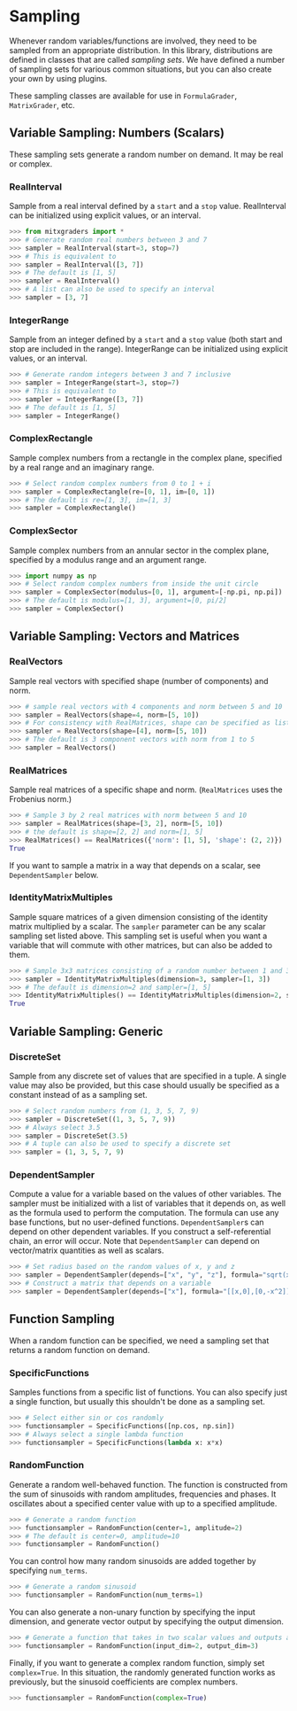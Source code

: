 # Sampling

Whenever random variables/functions are involved, they need to be sampled from an appropriate distribution. In this library, distributions are defined in classes that are called _sampling sets_. We have defined a number of sampling sets for various common situations, but you can also create your own by using plugins.

These sampling classes are available for use in `FormulaGrader`, `MatrixGrader`, etc.

## Variable Sampling: Numbers (Scalars)

These sampling sets generate a random number on demand. It may be real or complex.


### RealInterval

Sample from a real interval defined by a `start` and a `stop` value. RealInterval can be initialized using explicit values, or an interval.

```python
>>> from mitxgraders import *
>>> # Generate random real numbers between 3 and 7
>>> sampler = RealInterval(start=3, stop=7)
>>> # This is equivalent to
>>> sampler = RealInterval([3, 7])
>>> # The default is [1, 5]
>>> sampler = RealInterval()
>>> # A list can also be used to specify an interval
>>> sampler = [3, 7]

```

### IntegerRange

Sample from an integer defined by a `start` and a `stop` value (both start and stop are included in the range). IntegerRange can be initialized using explicit values, or an interval.

```python
>>> # Generate random integers between 3 and 7 inclusive
>>> sampler = IntegerRange(start=3, stop=7)
>>> # This is equivalent to
>>> sampler = IntegerRange([3, 7])
>>> # The default is [1, 5]
>>> sampler = IntegerRange()

```


### ComplexRectangle

Sample complex numbers from a rectangle in the complex plane, specified by a real range and an imaginary range.

```python
>>> # Select random complex numbers from 0 to 1 + i
>>> sampler = ComplexRectangle(re=[0, 1], im=[0, 1])
>>> # The default is re=[1, 3], im=[1, 3]
>>> sampler = ComplexRectangle()

```


### ComplexSector

Sample complex numbers from an annular sector in the complex plane, specified by a modulus range and an argument range.

```python
>>> import numpy as np
>>> # Select random complex numbers from inside the unit circle
>>> sampler = ComplexSector(modulus=[0, 1], argument=[-np.pi, np.pi])
>>> # The default is modulus=[1, 3], argument=[0, pi/2]
>>> sampler = ComplexSector()

```

## Variable Sampling: Vectors and Matrices

### RealVectors
Sample real vectors with specified shape (number of components) and norm.

```python
>>> # sample real vectors with 4 components and norm between 5 and 10
>>> sampler = RealVectors(shape=4, norm=[5, 10])
>>> # For consistency with RealMatrices, shape can be specified as list:
>>> sampler = RealVectors(shape=[4], norm=[5, 10])
>>> # The default is 3 component vectors with norm from 1 to 5
>>> sampler = RealVectors()

```

### RealMatrices

Sample real matrices of a specific shape and norm. (`RealMatrices` uses the Frobenius norm.)

```python
>>> # Sample 3 by 2 real matrices with norm between 5 and 10
>>> sampler = RealMatrices(shape=[3, 2], norm=[5, 10])
>>> # the default is shape=[2, 2] and norm=[1, 5]
>>> RealMatrices() == RealMatrices({'norm': [1, 5], 'shape': (2, 2)})
True

```

If you want to sample a matrix in a way that depends on a scalar, see `DependentSampler` below.

### IdentityMatrixMultiples

Sample square matrices of a given dimension consisting of the identity matrix multiplied by a scalar. The `sampler` parameter can be any scalar sampling set listed above. This sampling set is useful when you want a variable that will commute with other matrices, but can also be added to them.

```python
>>> # Sample 3x3 matrices consisting of a random number between 1 and 3 multiplying the identity
>>> sampler = IdentityMatrixMultiples(dimension=3, sampler=[1, 3])
>>> # The default is dimension=2 and sampler=[1, 5]
>>> IdentityMatrixMultiples() == IdentityMatrixMultiples(dimension=2, sampler=[1, 5])
True

```


## Variable Sampling: Generic

### DiscreteSet

Sample from any discrete set of values that are specified in a tuple. A single value may also be provided, but this case should usually be specified as a constant instead of as a sampling set.

```python
>>> # Select random numbers from (1, 3, 5, 7, 9)
>>> sampler = DiscreteSet((1, 3, 5, 7, 9))
>>> # Always select 3.5
>>> sampler = DiscreteSet(3.5)
>>> # A tuple can also be used to specify a discrete set
>>> sampler = (1, 3, 5, 7, 9)

```

### DependentSampler

Compute a value for a variable based on the values of other variables. The sampler must be initialized with a list of variables that it depends on, as well as the formula used to perform the computation. The formula can use any base functions, but no user-defined functions. `DependentSampler`s can depend on other dependent variables. If you construct a self-referential chain, an error will occur. Note that `DependentSampler` can depend on vector/matrix quantities as well as scalars.

```python
>>> # Set radius based on the random values of x, y and z
>>> sampler = DependentSampler(depends=["x", "y", "z"], formula="sqrt(x^2+y^2+z^2)")
>>> # Construct a matrix that depends on a variable
>>> sampler = DependentSampler(depends=["x"], formula="[[x,0],[0,-x^2]]")

```


## Function Sampling

When a random function can be specified, we need a sampling set that returns a random function on demand.


### SpecificFunctions

Samples functions from a specific list of functions. You can also specify just a single function, but usually this shouldn't be done as a sampling set.

```python
>>> # Select either sin or cos randomly
>>> functionsampler = SpecificFunctions([np.cos, np.sin])
>>> # Always select a single lambda function
>>> functionsampler = SpecificFunctions(lambda x: x*x)

```

### RandomFunction

Generate a random well-behaved function. The function is constructed from the sum of sinusoids with random amplitudes, frequencies and phases. It oscillates about a specified center value with up to a specified amplitude.

```python
>>> # Generate a random function
>>> functionsampler = RandomFunction(center=1, amplitude=2)
>>> # The default is center=0, amplitude=10
>>> functionsampler = RandomFunction()

```

You can control how many random sinusoids are added together by specifying `num_terms`.

```python
>>> # Generate a random sinusoid
>>> functionsampler = RandomFunction(num_terms=1)

```

You can also generate a non-unary function by specifying the input dimension, and generate vector output by specifying the output dimension.

```python
>>> # Generate a function that takes in two scalar values and outputs a 3D vector
>>> functionsampler = RandomFunction(input_dim=2, output_dim=3)

```

Finally, if you want to generate a complex random function, simply set `complex=True`. In this situation, the randomly generated function works as previously, but the sinusoid coefficients are complex numbers.

```python
>>> functionsampler = RandomFunction(complex=True)

```

